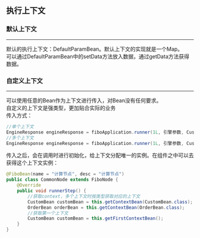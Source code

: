 ## 执行上下文
### 默认上下文
- - -
默认的执行上下文：DefaultParamBean。默认上下文的实现就是一个Map。<br>
可以通过DefaultParamBean中的setData方法放入数据，通过getData方法获得数据。
### 自定义上下文
- - -
可以使用任意的Bean作为上下文进行传入，对Bean没有任何要求。<br>
自定义的上下文是强类型，更加贴合实际的业务<br>
传入方式：
```Java
//单个上下文
EngineResponse engineResponse = fiboApplication.runner(1L, 引擎参数, CustomBean.class);
//多个上下文
EngineResponse engineResponse = fiboApplication.runner(1L, 引擎参数, CustomBean.class, OrderBean.class);
```
传入之后，会在调用时进行初始化，给上下文分配唯一的实例。在组件之中可以去获得这个上下文实例：
```Java
@FiboBean(name = "计算节点", desc = "计算节点")
public class CommonNode extends FiboNode {
    @Override
    public void runnerStep() {
        //获取context，多个上下文时按类型获取对应的上下文
        CustomBean customBean = this.getContextBean(CustomBean.class);
        OrderBean orderBean = this.getContextBean(OrderBean.class);
        //获取第一个上下文
        CustomBean customBean = this.getFirstContextBean();
    }
}
```